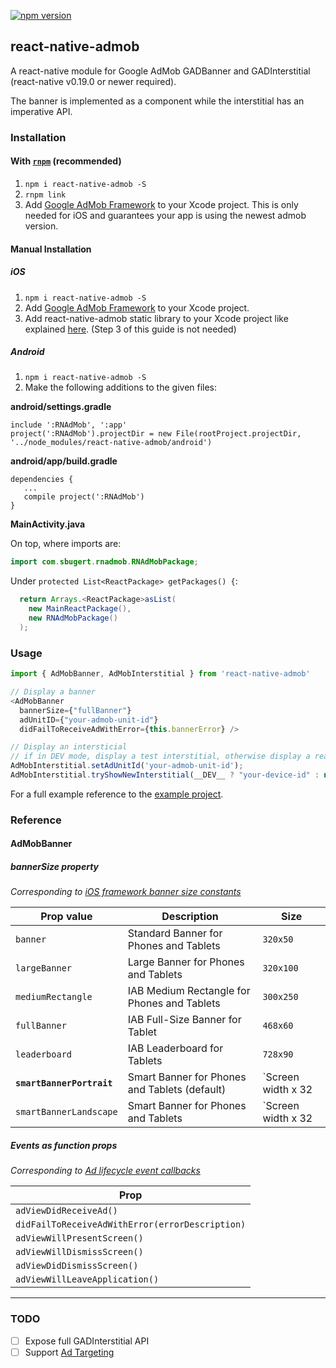 [![npm version](https://badge.fury.io/js/react-native-admob.svg)](https://badge.fury.io/js/react-native-admob)
## react-native-admob

A react-native module for Google AdMob GADBanner and GADInterstitial (react-native v0.19.0 or newer required).

The banner is implemented as a component while the interstitial has an imperative API.

### Installation

#### With [`rnpm`](https://github.com/rnpm/rnpm) (recommended)

1. `npm i react-native-admob -S`
2. `rnpm link`
3. Add [Google AdMob Framework](https://developers.google.com/admob/ios/quick-start#manually_using_the_sdk_download) to your Xcode project. This is only needed for iOS and guarantees your  app is using the newest admob version.

#### Manual Installation

##### iOS

1. `npm i react-native-admob -S`
2. Add [Google AdMob Framework](https://developers.google.com/admob/ios/quick-start#manually_using_the_sdk_download) to your Xcode project.
3. Add react-native-admob static library to your Xcode project like explained [here](http://facebook.github.io/react-native/docs/linking-libraries-ios.html#manual-linking). (Step 3 of this guide is not needed)

##### Android

1. `npm i react-native-admob -S`
2. Make the following additions to the given files:

**android/settings.gradle**

```
include ':RNAdMob', ':app'
project(':RNAdMob').projectDir = new File(rootProject.projectDir, '../node_modules/react-native-admob/android')
```

**android/app/build.gradle**

```
dependencies {
   ...
   compile project(':RNAdMob')
}
```

**MainActivity.java**

On top, where imports are:  
```java
import com.sbugert.rnadmob.RNAdMobPackage;
```

Under `protected List<ReactPackage> getPackages() {`:  
```java
  return Arrays.<ReactPackage>asList(
    new MainReactPackage(),
    new RNAdMobPackage()
  );
```

### Usage

```javascript
import { AdMobBanner, AdMobInterstitial } from 'react-native-admob'

// Display a banner
<AdMobBanner
  bannerSize={"fullBanner"}
  adUnitID={"your-admob-unit-id"}
  didFailToReceiveAdWithError={this.bannerError} />

// Display an intersticial
// if in DEV mode, display a test interstitial, otherwise display a real ad
AdMobInterstitial.setAdUnitId('your-admob-unit-id');
AdMobInterstitial.tryShowNewInterstitial(__DEV__ ? "your-device-id" : null);
```

For a full example reference to the [example project](Example).


### Reference

#### AdMobBanner

##### bannerSize property
*Corresponding to [iOS framework banner size constants](https://developers.google.com/admob/ios/banner)*

| Prop value | Description | Size |
|---|---|---|
|`banner`|Standard Banner for Phones and Tablets|`320x50`|
|`largeBanner`|Large Banner for Phones and Tablets|`320x100`|
|`mediumRectangle`|IAB Medium Rectangle for Phones and Tablets|`300x250`|
|`fullBanner`|IAB Full-Size Banner for Tablet|`468x60`|
|`leaderboard`|IAB Leaderboard for Tablets|`728x90`|
|**`smartBannerPortrait`**|Smart Banner for Phones and Tablets (default)|`Screen width x 32|50|90`|
|`smartBannerLandscape`|Smart Banner for Phones and Tablets|`Screen width x 32|50|90`|


##### Events as function props
*Corresponding to [Ad lifecycle event callbacks](https://developers.google.com/admob/ios/banner)*

| Prop |
|---|
|`adViewDidReceiveAd()`|
|`didFailToReceiveAdWithError(errorDescription)`|
|`adViewWillPresentScreen()`|
|`adViewWillDismissScreen()`|
|`adViewDidDismissScreen()`|
|`adViewWillLeaveApplication()`|


---

### TODO
- [ ] Expose full GADInterstitial API 
- [ ] Support [Ad Targeting](https://developers.google.com/admob/ios/targeting)
